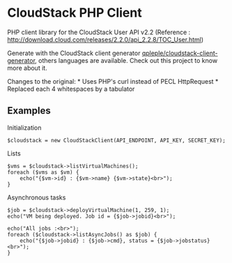 CloudStack PHP Client
=====================

PHP client library for the CloudStack User API v2.2 (Reference : http://download.cloud.com/releases/2.2.0/api_2.2.8/TOC_User.html)

Generate with the CloudStack client generator [qpleple/cloudstack-client-generator](https://github.com/qpleple/cloudstack-client-generator),
others languages are available. Check out this project to know more about it.

Changes to the original:
	* Uses PHP's curl instead of PECL HttpRequest
	* Replaced each 4 whitespaces by a tabulator


Examples
--------

Initialization

    $cloudstack = new CloudStackClient(API_ENDPOINT, API_KEY, SECRET_KEY);
   
Lists

    $vms = $cloudstack->listVirtualMachines();
    foreach ($vms as $vm) {
        echo("{$vm->id} : {$vm->name} {$vm->state}<br>");
    }
   
Asynchronous tasks

    $job = $cloudstack->deployVirtualMachine(1, 259, 1);
    echo("VM being deployed. Job id = {$job->jobid}<br>");
    
    echo("All jobs :<br>");
    foreach ($cloudstack->listAsyncJobs() as $job) {
        echo("{$job->jobid} : {$job->cmd}, status = {$job->jobstatus}<br>");
    }

